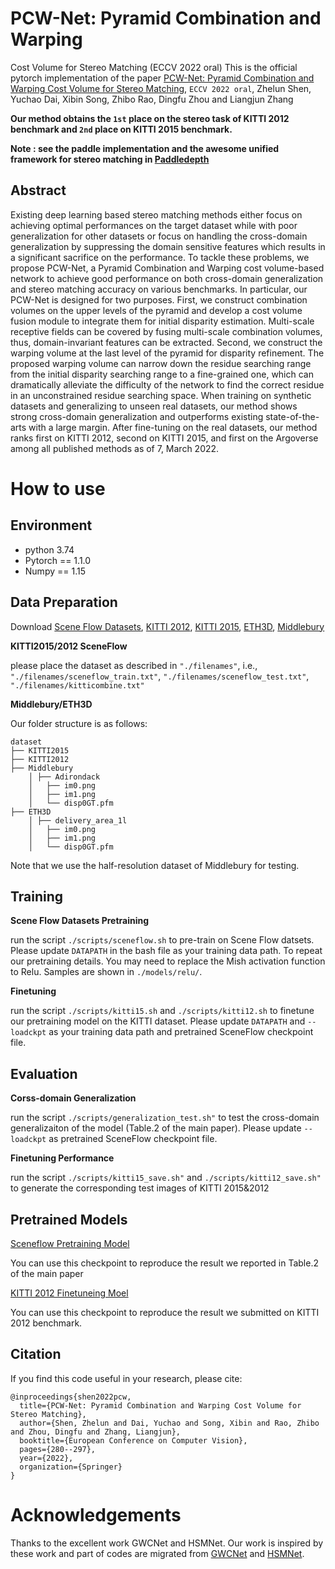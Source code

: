 # PCW-Net: Pyramid Combination and Warping
Cost Volume for Stereo Matching (ECCV 2022 oral)
This is the official pytorch implementation of the paper [PCW-Net: Pyramid Combination and Warping
Cost Volume for Stereo Matching](https://link.springer.com/chapter/10.1007/978-3-031-19824-3_17), `ECCV 2022 oral`, Zhelun Shen, Yuchao Dai, Xibin Song, Zhibo Rao, Dingfu Zhou and Liangjun Zhang 

[comment]: <> ([\[Arxiv\]]&#40;https://arxiv.org/abs/2104.04314&#41;.)

**Our method obtains the `1st` place on the stereo task of KITTI 2012 benchmark and `2nd` place on KITTI 2015 benchmark.**

**Note : see the paddle implementation and the awesome unified framework for stereo matching in [Paddledepth](https://github.com/PaddlePaddle/PaddleDepth)**

[comment]: <> (Camera ready version and supplementary Materials can be found in [\[CVPR official website\]]&#40;https://openaccess.thecvf.com/content/CVPR2021/html/Shen_CFNet_Cascade_and_Fused_Cost_Volume_for_Robust_Stereo_Matching_CVPR_2021_paper.html&#41;)

## Abstract
Existing deep learning based stereo matching methods either focus on 
achieving optimal performances on the target dataset while with poor generalization for other datasets 
or focus on handling the cross-domain generalization 
by suppressing the domain sensitive features which results in a significant sacrifice on the performance. 
To tackle these problems, we propose PCW-Net, a Pyramid Combination and Warping cost volume-based network 
to achieve good performance on both cross-domain generalization and stereo matching 
accuracy on various benchmarks. 
In particular, our PCW-Net is designed for two purposes. First, we construct combination volumes 
on the upper levels of the pyramid and develop a cost volume fusion module to integrate them 
for initial disparity estimation. Multi-scale receptive fields can be covered by 
fusing multi-scale combination volumes, thus, domain-invariant features can be extracted. 
Second, we construct the warping volume at the last level of the pyramid for disparity refinement. 
The proposed warping volume can narrow down the 
residue searching range from the initial disparity searching range to a fine-grained one, 
which can dramatically alleviate the difficulty of the network to 
find the correct residue in an unconstrained residue searching space. 
When training on synthetic datasets and generalizing to unseen real datasets, 
our method shows strong cross-domain generalization and outperforms 
existing state-of-the-arts with a large margin. After fine-tuning on the real datasets, 
our method ranks first on KITTI 2012, second on KITTI 2015, and first on the Argoverse among all published methods as of 7, March 2022.

# How to use
## Environment
* python 3.74
* Pytorch == 1.1.0
* Numpy == 1.15
## Data Preparation
Download [Scene Flow Datasets](https://lmb.informatik.uni-freiburg.de/resources/datasets/SceneFlowDatasets.en.html), [KITTI 2012](http://www.cvlibs.net/datasets/kitti/eval_stereo_flow.php?benchmark=stereo), [KITTI 2015](http://www.cvlibs.net/datasets/kitti/eval_scene_flow.php?benchmark=stereo), [ETH3D](https://www.eth3d.net/), [Middlebury](https://vision.middlebury.edu/stereo/)

**KITTI2015/2012 SceneFlow**

please place the dataset as described in `"./filenames"`, i.e., `"./filenames/sceneflow_train.txt"`, `"./filenames/sceneflow_test.txt"`, `"./filenames/kitticombine.txt"`

**Middlebury/ETH3D**

Our folder structure is as follows:
```
dataset
├── KITTI2015
├── KITTI2012
├── Middlebury
    │ ├── Adirondack
    │   ├── im0.png
    │   ├── im1.png
    │   └── disp0GT.pfm
├── ETH3D
    │ ├── delivery_area_1l
    │   ├── im0.png
    │   ├── im1.png
    │   └── disp0GT.pfm
```
Note that we use the half-resolution dataset of Middlebury for testing. 
## Training
**Scene Flow Datasets Pretraining**

run the script `./scripts/sceneflow.sh` to pre-train on Scene Flow datsets. Please update `DATAPATH` in the bash file as your training data path.
To repeat our pretraining details. You may need to replace the Mish activation function to Relu.  Samples are shown in `./models/relu/`.

**Finetuning**

run the script `./scripts/kitti15.sh` and `./scripts/kitti12.sh` to finetune our pretraining model on the KITTI dataset. Please update `DATAPATH` and `--loadckpt` as your training data path and pretrained SceneFlow checkpoint file.
## Evaluation
**Corss-domain Generalization**

run the script `./scripts/generalization_test.sh"` to test the cross-domain generalizaiton of the model (Table.2 of the main paper). Please update `--loadckpt` as pretrained SceneFlow checkpoint file.

**Finetuning Performance**

run the script `./scripts/kitti15_save.sh"` and `./scripts/kitti12_save.sh"` to generate the corresponding test images of KITTI 2015&2012

## Pretrained Models

[Sceneflow Pretraining Model](https://drive.google.com/file/d/18HglItUO7trfi-klXzqLq7KIDwPSVdAM/view?usp=sharing)

You can use this checkpoint to reproduce the result we reported in Table.2 of the main paper

[KITTI 2012 Finetuneing Moel](https://drive.google.com/file/d/14MANgQJ15Qzukv9SoL9MYobg5xUjE-u0/view?usp=sharing)

You can use this checkpoint to reproduce the result we submitted on KITTI 2012 benchmark.

## Citation

If you find this code useful in your research, please cite:

```
@inproceedings{shen2022pcw,
  title={PCW-Net: Pyramid Combination and Warping Cost Volume for Stereo Matching},
  author={Shen, Zhelun and Dai, Yuchao and Song, Xibin and Rao, Zhibo and Zhou, Dingfu and Zhang, Liangjun},
  booktitle={European Conference on Computer Vision},
  pages={280--297},
  year={2022},
  organization={Springer}
}

```

# Acknowledgements

Thanks to the excellent work GWCNet and HSMNet. Our work is inspired by these work and part of codes are migrated from [GWCNet](https://github.com/xy-guo/GwcNet) and [HSMNet](https://github.com/gengshan-y/high-res-stereo).
